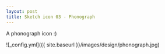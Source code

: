 ```yaml
---
layout: post
title: Sketch icon 03 - Phonograph
---
```


A phonograph icon :)

![_config.yml]({{ site.baseurl }}/images/design/phonograph.jpg)
